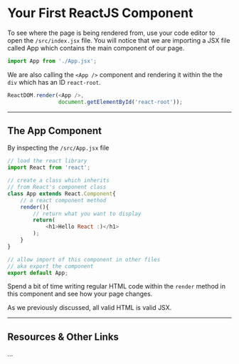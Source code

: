 # Your First ReactJS Component

To see where the page is being rendered from, use your code editor to open the `/src/index.jsx` file. You will notice that we are importing a JSX file called App which contains the main component of our page.

```javascript
import App from './App.jsx';
```

We are also calling the `<App />` component and rendering it within the the `div` which has an ID `react-root`.

```javascript
ReactDOM.render(<App />, 
                document.getElementById('react-root'));
```

----

## The App Component

By inspecting the `/src/App.jsx` file

```javascript
// load the react library
import React from 'react';

// create a class which inherits 
// from React's component class
class App extends React.Component{
    // a react component method
    render(){
        // return what you want to display
        return(
            <h1>Hello React :)</h1>
        );
    }
}

// allow import of this component in other files
// aka export the component
export default App;
```

Spend a bit of time writing regular HTML code within the `render` method in this component and see how your page changes.

As we previously discussed, all valid HTML is valid JSX.

----

## Resources & Other Links

...